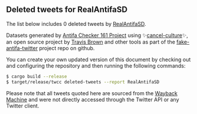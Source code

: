 ## Deleted tweets for RealAntifaSD

The list below includes 0 deleted tweets by
[RealAntifaSD](https://twitter.com/RealAntifaSD).



Datasets generated by [Antifa Checker 161 Project](https://twitter.com/antifacheck161) using ✨[cancel-culture](https://github.com/travisbrown/cancel-culture)✨, an open source project by 
[Travis Brown](https://twitter.com/travisbrown) and other tools as part of the 
[fake-antifa-twitter](https://github.com/antifacheck161/fake-antifa-twitter) project repo on github.

You can create your own updated version of this document by checking out and configuring the
repository and then running the following commands:

```bash
$ cargo build --release
$ target/release/twcc deleted-tweets --report RealAntifaSD
```

Please note that all tweets quoted here are sourced from the
[Wayback Machine](https://web.archive.org) and were not directly accessed through the Twitter API or
any Twitter client.

